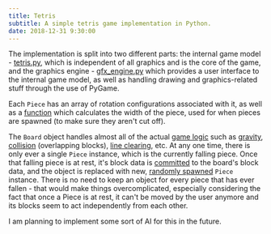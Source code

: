 ```yaml
---
title: Tetris
subtitle: A simple tetris game implementation in Python.
date: 2018-12-31 9:30:00
---
```


The implementation is split into two different parts: the internal game model - [tetris.py](https://github.com/pixelchai/Tetris/blob/master/tetris.py), which is independent of all graphics and is the core of the game, and the graphics engine - [gfx_engine.py](https://github.com/pixelchai/Tetris/blob/master/gfx_engine.py) which provides a user interface to the internal game model, as well as handling drawing and graphics-related stuff through the use of PyGame.

Each `Piece` has an array of rotation configurations associated with it, as well as a [function](https://github.com/pixelchai/Tetris/blob/master/tetris.py#L237) which calculates the width of the piece, used for when pieces are spawned (to make sure they aren't cut off).

The `Board` object handles almost all of the actual [game logic](https://github.com/pixelchai/Tetris/blob/master/tetris.py#L386) such as [gravity](https://github.com/pixelchai/Tetris/blob/master/tetris.py#L415), [collision](https://github.com/pixelchai/Tetris/blob/master/tetris.py#L338) (overlapping blocks), [line clearing](https://github.com/pixelchai/Tetris/blob/master/tetris.py#L400), etc. At any one time, there is only ever a single `Piece` instance, which is the currently falling piece. Once that falling piece is at rest, it's block data is [committed](https://github.com/pixelchai/Tetris/blob/master/tetris.py#L291) to the board's block data, and the object is replaced with new, [randomly spawned](https://github.com/pixelchai/Tetris/blob/master/tetris.py#L320) `Piece` instance. There is no need to keep an object for every piece that has ever fallen - that would make things overcomplicated, especially considering the fact that once a Piece is at rest, it can't be moved by the user anymore and its blocks seem to act independently from each other.

I am planning to implement some sort of AI for this in the future.

